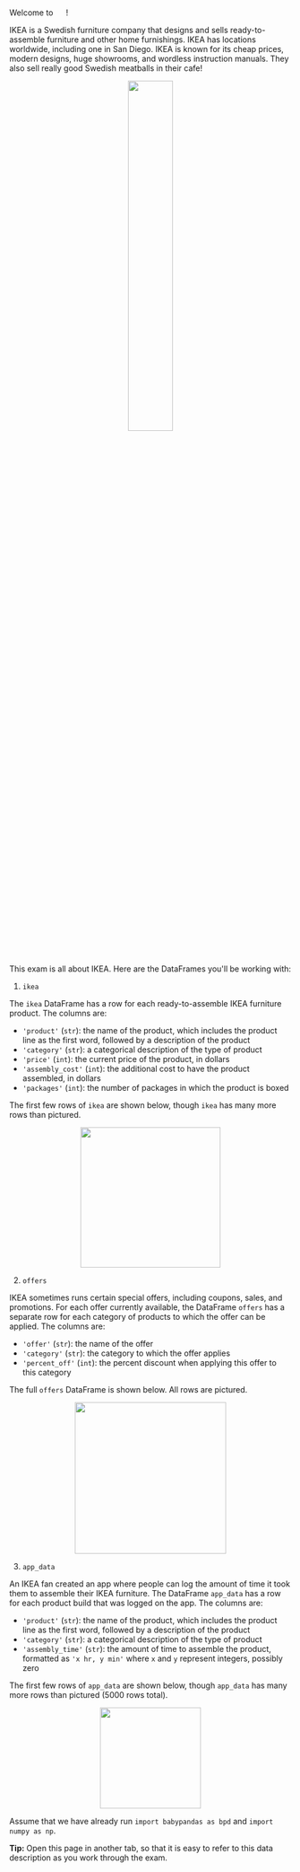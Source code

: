 Welcome to <img src='../assets/images/sp22-final/ikea_logo.png' height=15> !


IKEA is a Swedish furniture company that designs and sells ready-to-assemble furniture and other home furnishings. IKEA has locations worldwide, including one in San Diego. IKEA is known for its cheap prices, modern designs, huge showrooms, and wordless instruction manuals. They also sell really good Swedish meatballs in their cafe!

<center><img src='../assets/images/sp22-final/wordless_instructions.png' width=40%></center>


This exam is all about IKEA. Here are the DataFrames you'll be working with:

1. `ikea`
    
The `ikea` DataFrame has a row for each ready-to-assemble IKEA furniture product. The columns are:

- `'product'` (`str`): the name of the product, which includes the product line as the first word, followed by a description of the product
- `'category'` (`str`): a categorical description of the type of product
- `'price'` (`int`): the current price of the product, in dollars
- `'assembly_cost'` (`int`): the additional cost to have the product assembled, in dollars
- `'packages'` (`int`): the number of packages in which the product is boxed


The first few rows of `ikea` are shown below, though `ikea` has many more rows than pictured.

<center><img src='../assets/images/sp22-final/ikeadf.png' height=250></center>


2. `offers`

IKEA sometimes runs certain special offers, including coupons, sales, and promotions. For each offer currently available, the DataFrame `offers` has a separate row for each category of products to which the offer can be applied. The columns are:

- `'offer'` (`str`): the name of the offer
- `'category'` (`str`): the category to which the offer applies
- `'percent_off'` (`int`): the percent discount when applying this offer to this category

The full `offers` DataFrame is shown below. All rows are pictured.

<center><img src='../assets/images/sp22-final/offersdf.png' height=270></center>


3. `app_data`

An IKEA fan created an app where people can log the amount of time it took them to assemble their IKEA furniture. The DataFrame `app_data` has a row for each product build that was logged on the app. The columns are:

- `'product'` (`str`): the name of the product, which includes the product line as the first word, followed by a description of the product
- `'category'` (`str`): a categorical description of the type of product
- `'assembly_time'` (`str`): the amount of time to assemble the product, formatted as `'x hr, y min'` where `x` and `y` represent integers, possibly zero


The first few rows of `app_data` are shown below, though `app_data` has many more rows than pictured (5000 rows total).

<center><img src='../assets/images/sp22-final/appdatadf.png' height=180></center>

Assume that we have already run `import babypandas as bpd` and `import numpy as np`.

**Tip:** Open this page in another tab, so that it is easy to refer to this data description as you work through the exam.


